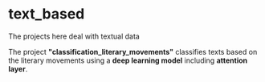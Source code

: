 # text_based
The projects here deal with textual data

The project **"classification_literary_movements"** classifies texts based on the literary movements using a **deep learning model** including **attention layer**.
